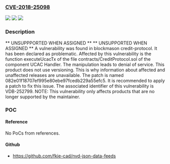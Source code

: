 ### [CVE-2018-25098](https://cve.mitre.org/cgi-bin/cvename.cgi?name=CVE-2018-25098)
![](https://img.shields.io/static/v1?label=Product&message=credit-protocol&color=blue)
![](https://img.shields.io/static/v1?label=Version&message=%3D%20n%2Fa%20&color=brighgreen)
![](https://img.shields.io/static/v1?label=Vulnerability&message=CWE-404%20Denial%20of%20Service&color=brighgreen)

### Description

** UNSUPPPORTED WHEN ASSIGNED ** ** UNSUPPORTED WHEN ASSIGNED ** A vulnerability was found in blockmason credit-protocol. It has been declared as problematic. Affected by this vulnerability is the function executeUcacTx of the file contracts/CreditProtocol.sol of the component UCAC Handler. The manipulation leads to denial of service. This product does not use versioning. This is why information about affected and unaffected releases are unavailable. The patch is named 082e01f18707ef995e80ebe97fcedb229a55efc5. It is recommended to apply a patch to fix this issue. The associated identifier of this vulnerability is VDB-252799. NOTE: This vulnerability only affects products that are no longer supported by the maintainer.

### POC

#### Reference
No PoCs from references.

#### Github
- https://github.com/fkie-cad/nvd-json-data-feeds

